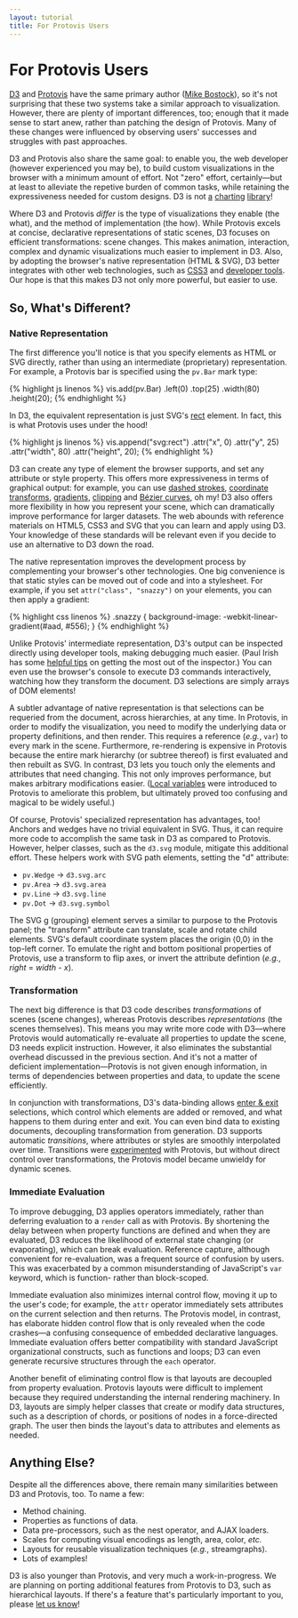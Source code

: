```yaml
---
layout: tutorial
title: For Protovis Users
---
```


# For Protovis Users

[D3](../) and [Protovis](http://vis.stanford.edu/protovis/) have the same
primary author ([Mike Bostock](http://bost.ocks.org/mike)), so it's not
surprising that these two systems take a similar approach to visualization.
However, there are plenty of important differences, too; enough that it made
sense to start anew, rather than patching the design of Protovis. Many of these
changes were influenced by observing users' successes and struggles with past
approaches.

D3 and Protovis also share the same goal: to enable you, the web developer
(however experienced you may be), to build custom visualizations in the browser
with a minimum amount of effort. Not "zero" effort, certainly—but at least to
alleviate the repetive burden of common tasks, while retaining the
expressiveness needed for custom designs. D3 is not
[a](http://code.google.com/p/flot/) [charting](http://www.highcharts.com/)
[library](http://g.raphaeljs.com/)!

Where D3 and Protovis *differ* is the type of visualizations they enable (the
what), and the method of implementation (the how). While Protovis excels at
concise, declarative representations of static scenes, D3 focuses on efficient
transformations: scene changes. This makes animation, interaction, complex and
dynamic visualizations much easier to implement in D3. Also, by adopting the
browser's native representation (HTML & SVG), D3 better integrates with other
web technologies, such as [CSS3](http://www.w3.org/Style/CSS/current-work) and
[developer
tools](http://developer.apple.com/technologies/safari/developer-tools.html). Our
hope is that this makes D3 not only more powerful, but easier to use.

## So, What's Different?

### Native Representation

The first difference you'll notice is that you specify elements as HTML or SVG
directly, rather than using an intermediate (proprietary) representation. For
example, a Protovis bar is specified using the `pv.Bar` mark type:

{% highlight js linenos %}
vis.add(pv.Bar)
    .left(0)
    .top(25)
    .width(80)
    .height(20);
{% endhighlight %}

In D3, the equivalent representation is just SVG's
[rect](http://www.w3.org/TR/SVG/shapes.html#RectElement) element. In fact, this
is what Protovis uses under the hood!

{% highlight js linenos %}
vis.append("svg:rect")
    .attr("x", 0)
    .attr("y", 25)
    .attr("width", 80)
    .attr("height", 20);
{% endhighlight %}

D3 can create any type of element the browser supports, and set any attribute or
style property. This offers more expressiveness in terms of graphical output:
for example, you can use [dashed
strokes](http://www.w3.org/TR/SVG/painting.html#StrokeDasharrayProperty),
[coordinate
transforms](http://www.w3.org/TR/SVG/coords.html#TransformAttribute),
[gradients](http://www.w3.org/TR/SVG/pservers.html#Gradients),
[clipping](http://www.w3.org/TR/SVG/masking.html) and [Bézier
curves](http://www.w3.org/TR/SVG/paths.html#PathDataCubicBezierCommands), oh my!
D3 also offers more flexibility in how you represent your scene, which can
dramatically improve performance for larger datasets. The web abounds with
reference materials on HTML5, CSS3 and SVG that you can learn and apply using
D3. Your knowledge of these standards will be relevant even if you decide to use
an alternative to D3 down the road.

The native representation improves the development process by complementing your
browser's other technologies. One big convenience is that static styles can be
moved out of code and into a stylesheet. For example, if you set `attr("class",
"snazzy")` on your elements, you can then apply a gradient:

{% highlight css linenos %}
.snazzy {
  background-image: -webkit-linear-gradient(#aad, #556);
}
{% endhighlight %}

Unlike Protovis' intermediate representation, D3's output can be inspected
directly using developer tools, making debugging much easier. (Paul Irish has
some [helpful tips](http://www.youtube.com/watch?v=nOEw9iiopwI) on getting the
most out of the inspector.) You can even use the browser's console to execute D3
commands interactively, watching how they transform the document. D3 selections
are simply arrays of DOM elements!

A subtler advantage of native representation is that selections can be requeried
from the document, across hierarchies, at any time. In Protovis, in order to
modify the visualization, you need to modify the underlying data or property
definitions, and then render. This requires a reference (*e.g.*, `var`) to every
mark in the scene. Furthermore, re-rendering is expensive in Protovis because
the entire mark hierarchy (or subtree thereof) is first evaluated and then
rebuilt as SVG. In contrast, D3 lets you touch only the elements and attributes
that need changing. This not only improves performance, but makes arbitrary
modifications easier. ([Local
variables](http://vis.stanford.edu/protovis/docs/local.html) were introduced to
Protovis to ameliorate this problem, but ultimately proved too confusing and
magical to be widely useful.)

Of course, Protovis' specialized representation has advantages, too! Anchors
and wedges have no trivial equivalent in SVG. Thus, it can require more code to
accomplish the same task in D3 as compared to Protovis. However, helper classes,
such as the `d3.svg` module, mitigate this additional effort. These helpers work
with SVG path elements, setting the "d" attribute:

* `pv.Wedge` → `d3.svg.arc`
* `pv.Area` → `d3.svg.area`
* `pv.Line` → `d3.svg.line`
* `pv.Dot` → `d3.svg.symbol`

The SVG [g](http://www.w3.org/TR/SVG/struct.html#Groups) (grouping) element
serves a similar to purpose to the Protovis panel; the "transform" attribute can
translate, scale and rotate child elements. SVG's default coordinate system
places the origin ⟨0,0⟩ in the top-left corner. To emulate the right and bottom
positional properties of Protovis, use a transform to flip axes, or invert the
attribute defintion (*e.g.*, *right* = *width* - *x*).

### Transformation

The next big difference is that D3 code describes *transformations* of scenes
(scene changes), whereas Protovis describes *representations* (the scenes
themselves). This means you may write more code with D3—where Protovis would
automatically re-evaluate all properties to update the scene, D3 needs explicit
instruction. However, it also eliminates the substantial overhead discussed in
the previous section. And it's not a matter of deficient implementation—Protovis
is not given enough information, in terms of dependencies between properties and
data, to update the scene efficiently.

In conjunction with transformations, D3's data-binding allows [enter &
exit](../#enter_and_exit) selections, which control which elements are added or
removed, and what happens to them during enter and exit. You can even bind data
to existing documents, decoupling transformation from generation. D3 supports
automatic *transitions*, where attributes or styles are smoothly interpolated
over time. Transitions were
[experimented](https://github.com/mbostock/protovis/tree/transition) with
Protovis, but without direct control over transformations, the Protovis model
became unwieldy for dynamic scenes.

### Immediate Evaluation

To improve debugging, D3 applies operators immediately, rather than deferring
evaluation to a `render` call as with Protovis. By shortening the delay between
when property functions are defined and when they are evaluated, D3 reduces the
likelihood of external state changing (or evaporating), which can break
evaluation. Reference capture, although convenient for re-evaluation, was a
frequent source of confusion by users. This was exacerbated by a common
misunderstanding of JavaScript's `var` keyword, which is function- rather than
block-scoped.

Immediate evaluation also minimizes internal control flow, moving it up to the
user's code; for example, the `attr` operator immediately sets attributes on the
current selection and then returns. The Protovis model, in contrast, has
elaborate hidden control flow that is only revealed when the code crashes—a
confusing consequence of embedded declarative languages. Immediate evaluation
offers better compatibility with standard JavaScript organizational constructs,
such as functions and loops; D3 can even generate recursive structures through
the `each` operator.

Another benefit of eliminating control flow is that layouts are decoupled from
property evaluation. Protovis layouts were difficult to implement because they
required understanding the internal rendering machinery. In D3, layouts are
simply helper classes that create or modify data structures, such as a
description of chords, or positions of nodes in a force-directed graph. The user
then binds the layout's data to attributes and elements as needed.

## Anything Else?

Despite all the differences above, there remain many similarities between D3 and
Protovis, too. To name a few:

* Method chaining.
* Properties as functions of data.
* Data pre-processors, such as the nest operator, and AJAX loaders.
* Scales for computing visual encodings as length, area, color, *etc.*
* Layouts for reusable visualization techniques (*e.g.*, streamgraphs).
* Lots of examples!

D3 is also younger than Protovis, and very much a work-in-progress. We are
planning on porting additional features from Protovis to D3, such as
hierarchical layouts. If there's a feature that's particularly important to you,
please [let us know](http://github.com/mbostock/d3/issues)!
